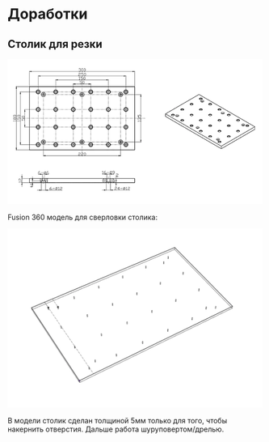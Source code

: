 # Доработки

## Столик для резки

![](../.gitbook/assets/cnc3018-table.png)

Fusion 360 модель для сверловки столика:

![](../.gitbook/assets/cnctable.png)

В модели столик сделан толщиной 5мм только для того, чтобы накернить отверстия. Дальше работа шуруповертом/дрелью.
